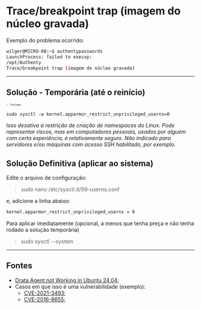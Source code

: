 # Trace/breakpoint trap (imagem do núcleo gravada)

Exemplo do problema ocorrido:

```bash
wilger@MICRO-08:~$ authentypasswords
LaunchProcess: failed to execvp:
/opt/Authenty
Trace/breakpoint trap (imagem do núcleo gravada)
```

---



## Solução - Temporária (até o reinício)

<small style="font-size:8px;">`✅ Testado`</small>

```
sudo sysctl -w kernel.apparmor_restrict_unprivileged_userns=0
```

*Isso desativa a restrição de criação de namespaces do Linux. Pode representar riscos, mas em computadores pessoais, usados por alguém com certa experiência, é relativamente seguro. Não indicado para servidores e/ou máquinas com acesso SSH habilitado, por exemplo.*


## Solução Definitiva (aplicar ao sistema)

Edite o arquivo de configuração:

> sudo nano /etc/sysctl.d/99-userns.conf

e, adicione a linha abaixo:

```sh
kernel.apparmor_restrict_unprivileged_userns = 0
```

Para aplicar imediatamente (opcional, a menos que tenha preça e não tenha rodado a solução temporária)

> sudo sysctl --system



--- 


## Fontes

- [Drata Agent not Working in Ubuntu 24.04](https://github.com/drata/drata-agent/issues/20#issuecomment-2094848078);
- Casos em que isso é uma vulnerabilidade (exemplo):
  - [CVE-2021-3493](https://nvd.nist.gov/vuln/detail/CVE-2021-3493);
  - [CVE-2016-8655](https://nvd.nist.gov/vuln/detail/CVE-2016-8655);
